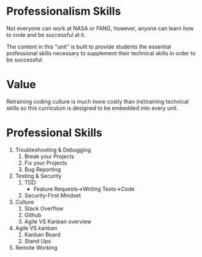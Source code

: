 # Professionalism Skills
Not everyone can work at NASA or FANG, however, anyone can learn how to code and be successful at it.

The content in this "unit" is built to provide students the essential professional skills necessary to supplement their technical skills in order to be successful.

# Value
Retraining coding culture is much more costly than (re)training technical skills so this curriculum is designed to be embedded into every unit.

# Professional Skills
1. Troubleshooting & Debugging
   1. Break your Projects
   2. Fix your Projects
   3. Bug Reporting 
3. Testing & Security
   1. TDD
      - Feature Requests->Writing Tests->Code
   1. Security-First Mindset
4. Culture
   1. Stack Overflow 
   2. Github
   3. Agile VS Kanban overview
5. Agile VS kanban
   1. Kanban Board
   2. Stand Ups
6. Remote Working



